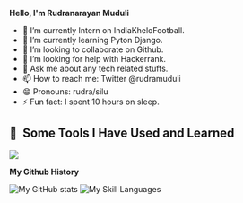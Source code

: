 **Hello, I'm Rudranarayan Muduli**

- 🔭 I’m currently Intern on IndiaKheloFootball.
- 🌱 I’m currently learning Pyton Django.
- 👯 I’m looking to collaborate on Github.
- 🤔 I’m looking for help with Hackerrank.
- 💬 Ask me about any tech related stuffs.
- 📫 How to reach me: Twitter @rudramuduli
- 😄 Pronouns: rudra/silu
- ⚡ Fun fact: I spent 10 hours on sleep.

<h2> 🚀 &nbsp;Some Tools I Have Used and Learned</h2>
<img src="https://skills.thijs.gg/icons?i=js">


**My Github History**

![My GitHub stats](https://github-readme-stats.vercel.app/api?username=iamrudra-narayan&show_icons=true&theme=gruvbox)
![My Skill Languages](https://github-readme-stats.vercel.app/api/top-langs/?username=iamrudra-narayan&layout=compact)



